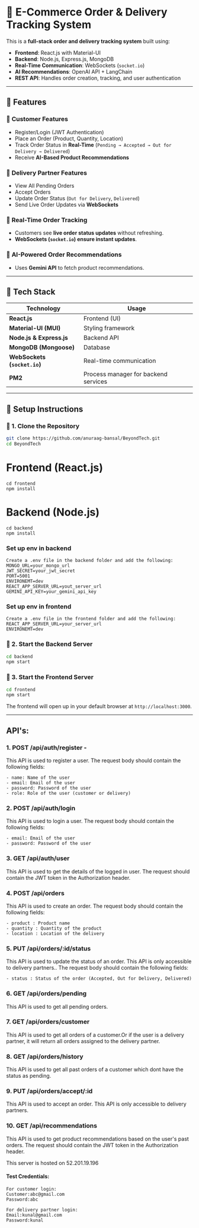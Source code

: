 # 🚀 E-Commerce Order & Delivery Tracking System

This is a **full-stack order and delivery tracking system** built using:
- **Frontend**: React.js with Material-UI
- **Backend**: Node.js, Express.js, MongoDB
- **Real-Time Communication**: WebSockets (`socket.io`)
- **AI Recommendations**: OpenAI API + LangChain
- **REST API**: Handles order creation, tracking, and user authentication

---

## 📌 Features

### 🛒 **Customer Features**
- Register/Login (JWT Authentication)
- Place an Order (Product, Quantity, Location)
- Track Order Status in **Real-Time** (`Pending → Accepted → Out for Delivery → Delivered`)
- Receive **AI-Based Product Recommendations**

### 🚚 **Delivery Partner Features**
- View All Pending Orders
- Accept Orders
- Update Order Status (`Out for Delivery`, `Delivered`)
- Send Live Order Updates via **WebSockets**

### 📡 **Real-Time Order Tracking**
- Customers see **live order status updates** without refreshing.
- **WebSockets (`socket.io`) ensure instant updates**.

### 🤖 **AI-Powered Order Recommendations**
- Uses **Gemini API** to fetch product recommendations.

---

## 📌 Tech Stack

| Technology  | Usage |
|-------------|----------------|
| **React.js** | Frontend (UI) |
| **Material-UI (MUI)** | Styling framework |
| **Node.js & Express.js** | Backend API |
| **MongoDB (Mongoose)** | Database |
| **WebSockets (`socket.io`)** | Real-time communication |
| **PM2** | Process manager for backend services |

---

## 📌 Setup Instructions

### 🔹 1. **Clone the Repository**
```sh
git clone https://github.com/anuraag-bansal/BeyondTech.git
cd BeyondTech
```

# Frontend (React.js)
```
cd frontend
npm install
```

# Backend (Node.js)
```
cd backend
npm install
```

### Set up env in backend
```
Create a .env file in the backend folder and add the following:
MONGO_URL=your_mongo_url
JWT_SECRET=your_jwt_secret
PORT=5001
ENVIRONEMT=dev
REACT_APP_SERVER_URL=yout_server_url
GEMINI_API_KEY=your_gemini_api_key
```

### Set up env in frontend
```
Create a .env file in the frontend folder and add the following:
REACT_APP_SERVER_URL=your_server_url
ENVIRONEMT=dev
```

### 🔹 2. **Start the Backend Server**
```sh
cd backend
npm start
```

### 🔹 3. **Start the Frontend Server**
```sh
cd frontend
npm start
```

The frontend will open up in your default browser at `http://localhost:3000`.

---

## API's:

### 1. POST /api/auth/register - 

This API is used to register a user. The request body should contain the following fields:

``````
- name: Name of the user
- email: Email of the user
- password: Password of the user
- role: Role of the user (customer or delivery)
``````

### 2. POST /api/auth/login 

This API is used to login a user. The request body should contain the following fields:
``````
- email: Email of the user
- password: Password of the user
``````

### 3. GET /api/auth/user

This API is used to get the details of the logged in user. The request should contain the JWT token in the Authorization header.

### 4. POST /api/orders

This API is used to create an order. The request body should contain the following fields:
``````
- product : Product name
- quantity : Quantity of the product
- location : Location of the delivery
``````

### 5. PUT /api/orders/:id/status

This API is used to update the status of an order. This API is only accessible to delivery partners.. The request body should contain the following fields:
``````
- status : Status of the order (Accepted, Out for Delivery, Delivered)
``````

### 6. GET /api/orders/pending

This API is used to get all pending orders.

### 7. GET /api/orders/customer

This API is used to get all orders of a customer.Or if the user is a delivery partner, it will return all orders assigned to the delivery partner.

### 8. GET /api/orders/history

This API is used to get all past orders of a customer which dont have the status as pending.

### 9. PUT /api/orders/accept/:id

This API is used to accept an order. This API is only accessible to delivery partners.

### 10. GET /api/recommendations 

This API is used to get product recommendations based on the user's past orders. The request should contain the JWT token in the Authorization header.

This server is hosted on 52.201.19.196

#### Test Credentials:
```angular2html
For customer login:
Customer:abc@gmail.com
Password:abc
```

```angular2html
For delivery partner login:
Email:kunal@gmail.com
Password:kunal
```
